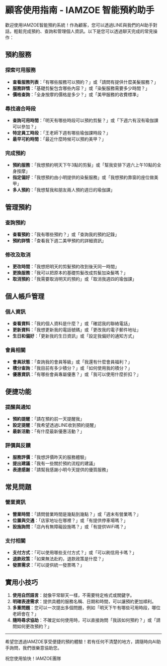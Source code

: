 # 顧客使用指南 - IAMZOE 智能預約助手

歡迎使用IAMZOE智能預約系統！作為顧客，您可以透過LINE與我們的AI助手對話，輕鬆完成預約、查詢和管理個人資訊。以下是您可以透過聊天完成的常見操作：

## 預約服務

### 探索可用服務
- **查看服務列表**：「有哪些服務可以預約？」或「請問有提供什麼美髮服務？」
- **服務詳情**：「基礎剪髮包含哪些內容？」或「染髮服務需要多少時間？」
- **價格查詢**：「全身按摩的價格是多少？」或「美甲服務的收費標準」

### 尋找適合時段
- **查詢可用時間**：「明天有哪些時段可以預約剪髮？」或「下週六有沒有瑜伽課可以參加？」
- **特定員工時段**：「王老師下週有哪些瑜伽課時段？」
- **最早可約時間**：「最近什麼時候可以預約美甲？」

### 完成預約
- **預約服務**：「我想預約明天下午3點的剪髮」或「幫我安排下週六上午10點的全身按摩」
- **指定偏好**：「我想預約由小明提供的染髮服務」或「我想預約靠窗的座位做美甲」
- **多人預約**：「我想幫我和朋友兩人預約週日的瑜伽課」

## 管理預約

### 查詢預約
- **查看預約**：「我有哪些預約？」或「查詢我的預約記錄」
- **預約詳情**：「查看我下週二美甲預約的詳細資訊」

### 修改及取消
- **更改時間**：「我想把明天的剪髮預約改到後天同一時間」
- **更換服務**：「我可以把原本的基礎剪髮改成剪髮加染髮嗎？」
- **取消預約**：「我需要取消明天的預約」或「取消我週四的瑜伽課」

## 個人帳戶管理

### 個人資訊
- **查看資料**：「我的個人資料是什麼？」或「確認我的聯絡電話」
- **更新資料**：「我想更新我的電話號碼」或「更改我的電子郵件地址」
- **生日和偏好**：「更新我的生日資訊」或「設定我偏好的通知方式」

### 會員相關
- **會員狀態**：「查詢我的會員等級」或「我還有什麼會員福利？」
- **積分查詢**：「我目前有多少積分？」或「如何使用我的積分？」
- **優惠資訊**：「有哪些會員專屬優惠？」或「我可以使用什麼折扣？」

## 便捷功能

### 提醒與通知
- **預約提醒**：「請在預約前一天提醒我」
- **設定提醒**：「我希望透過LINE收到預約提醒」
- **最新活動**：「有什麼最新優惠活動？」

### 評價與反饋
- **服務評價**：「我想評價昨天的服務體驗」
- **提出建議**：「我有一些關於預約流程的建議」
- **表達感謝**：「請幫我感謝小明今天提供的優質服務」

## 常見問題

### 營業資訊
- **營業時間**：「請問營業時間是幾點到幾點？」或「週末有營業嗎？」
- **位置與交通**：「店家地址在哪裡？」或「有提供停車場嗎？」
- **設施詢問**：「店內有無障礙設施嗎？」或「有提供WiFi嗎？」

### 支付相關
- **支付方式**：「可以使用哪些支付方式？」或「可以刷信用卡嗎？」
- **退款政策**：「如果無法赴約，退款政策是什麼？」
- **發票需求**：「可以提供統一發票嗎？」

## 實用小技巧

1. **使用自然語言**：就像平常聊天一樣，不需要特定格式或關鍵字。
2. **明確表達需求**：提供具體的服務名稱、日期和時間，可以讓預約更加順利。
3. **多重問題**：您可以一次提出多個問題，例如「明天下午有哪些可用時段，哪位老師會在？」
4. **隨時尋求協助**：不確定如何使用時，可以直接詢問「我該如何預約？」或「請問如何更改預約？」

---

希望您透過IAMZOE享受便捷的預約體驗！若有任何不清楚的地方，請隨時向AI助手詢問，我們很樂意協助您。

祝您使用愉快！IAMZOE團隊